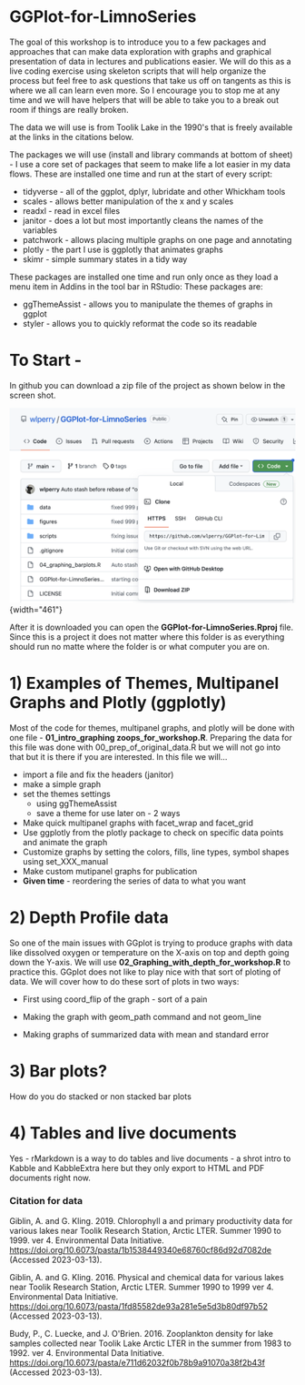 # GGPlot-for-LimnoSeries

The goal of this workshop is to introduce you to a few packages and approaches that can make data exploration with graphs and graphical presentation of data in lectures and publications easier. We will do this as a live coding exercise using skeleton scripts that will help organize the process but feel free to ask questions that take us off on tangents as this is where we all can learn even more. So I encourage you to stop me at any time and we will have helpers that will be able to take you to a break out room if things are really broken.

The data we will use is from Toolik Lake in the 1990's that is freely available at the links in the citations below.

The packages we will use (install and library commands at bottom of sheet) - I use a core set of packages that seem to make life a lot easier in my data flows. These are installed one time and run at the start of every script:

-   tidyverse - all of the ggplot, dplyr, lubridate and other Whickham tools
-   scales - allows better manipulation of the x and y scales
-   readxl - read in excel files
-   janitor - does a lot but most importantly cleans the names of the variables
-   patchwork - allows placing multiple graphs on one page and annotating
-   plotly - the part I use is ggplotly that animates graphs
-   skimr - simple summary states in a tidy way

These packages are installed one time and run only once as they load a menu item in Addins in the tool bar in RStudio: These packages are:

-   ggThemeAssist - allows you to manipulate the themes of graphs in ggplot
-   styler - allows you to quickly reformat the code so its readable

# To Start -

In github you can download a zip file of the project as shown below in the screen shot.

![](documents/images/git_hub_download.png){width="461"}

After it is downloaded you can open the **GGPlot-for-LimnoSeries.Rproj** file. Since this is a project it does not matter where this folder is as everything should run no matte where the folder is or what computer you are on.

# 1) Examples of Themes, Multipanel Graphs and Plotly (ggplotly)

Most of the code for themes, multipanel graphs, and plotly will be done with one file - **01_intro_graphing zoops_for_workshop.R**. Preparing the data for this file was done with 00_prep_of_original_data.R but we will not go into that but it is there if you are interested. In this file we will...

-   import a file and fix the headers (janitor)
-   make a simple graph
-   set the themes settings
    -   using ggThemeAssist
    -   save a theme for use later on - 2 ways
-   Make quick multipanel graphs with facet_wrap and facet_grid
-   Use ggplotly from the plotly package to check on specific data points and animate the graph
-   Customize graphs by setting the colors, fills, line types, symbol shapes using set_XXX_manual
-   Make custom mutipanel graphs for publication
-   **Given time** - reordering the series of data to what you want

# 2) Depth Profile data

So one of the main issues with GGplot is trying to produce graphs with data like dissolved oxygen or temperature on the X-axis on top and depth going down the Y-axis. We will use **02_Graphing_with_depth_for_workshop.R** to practice this. GGplot does not like to play nice with that sort of ploting of data. We will cover how to do these sort of plots in two ways:

-   First using coord_flip of the graph - sort of a pain

-   Making the graph with geom_path command and not geom_line

-   Making graphs of summarized data with mean and standard error

# 3) Bar plots?

How do you do stacked or non stacked bar plots

# 4) Tables and live documents

Yes - rMarkdown is a way to do tables and live documents - a shrot intro to Kabble and KabbleExtra here but they only export to HTML and PDF documents right now.

### Citation for data

Giblin, A. and G. Kling. 2019. Chlorophyll a and primary productivity data for various lakes near Toolik Research Station, Arctic LTER. Summer 1990 to 1999. ver 4. Environmental Data Initiative. <https://doi.org/10.6073/pasta/1b1538449340e68760cf86d92d7082de> (Accessed 2023-03-13).

Giblin, A. and G. Kling. 2016. Physical and chemical data for various lakes near Toolik Research Station, Arctic LTER. Summer 1990 to 1999 ver 4. Environmental Data Initiative. <https://doi.org/10.6073/pasta/1fd85582de93a281e5e5d3b80df97b52> (Accessed 2023-03-13).

Budy, P., C. Luecke, and J. O'Brien. 2016. Zooplankton density for lake samples collected near Toolik Lake Arctic LTER in the summer from 1983 to 1992. ver 4. Environmental Data Initiative. <https://doi.org/10.6073/pasta/e711d62032f0b78b9a91070a38f2b43f> (Accessed 2023-03-13).
